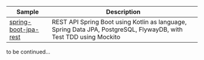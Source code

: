|Sample  | Description  |
|--|--|
| [spring-boot-jpa-rest](https://github.com/asronihidayat/spring-boot-samples/tree/master/spring-boot-jpa-rest)  | REST API Spring Boot using Kotlin as language, Spring Data JPA, PostgreSQL, FlywayDB, with Test TDD using Mockito  |

to be continued...
